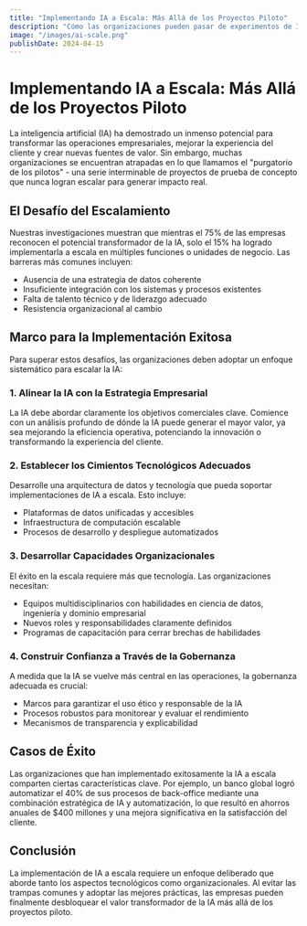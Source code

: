 ```yaml
---
title: "Implementando IA a Escala: Más Allá de los Proyectos Piloto"
description: "Cómo las organizaciones pueden pasar de experimentos de IA a implementaciones a gran escala que generan valor real"
image: "/images/ai-scale.png"
publishDate: 2024-04-15
---
```


# Implementando IA a Escala: Más Allá de los Proyectos Piloto

La inteligencia artificial (IA) ha demostrado un inmenso potencial para transformar las operaciones empresariales, mejorar la experiencia del cliente y crear nuevas fuentes de valor. Sin embargo, muchas organizaciones se encuentran atrapadas en lo que llamamos el "purgatorio de los pilotos" - una serie interminable de proyectos de prueba de concepto que nunca logran escalar para generar impacto real.

## El Desafío del Escalamiento

Nuestras investigaciones muestran que mientras el 75% de las empresas reconocen el potencial transformador de la IA, solo el 15% ha logrado implementarla a escala en múltiples funciones o unidades de negocio. Las barreras más comunes incluyen:

- Ausencia de una estrategia de datos coherente
- Insuficiente integración con los sistemas y procesos existentes
- Falta de talento técnico y de liderazgo adecuado
- Resistencia organizacional al cambio

## Marco para la Implementación Exitosa

Para superar estos desafíos, las organizaciones deben adoptar un enfoque sistemático para escalar la IA:

### 1. Alinear la IA con la Estrategia Empresarial

La IA debe abordar claramente los objetivos comerciales clave. Comience con un análisis profundo de dónde la IA puede generar el mayor valor, ya sea mejorando la eficiencia operativa, potenciando la innovación o transformando la experiencia del cliente.

### 2. Establecer los Cimientos Tecnológicos Adecuados

Desarrolle una arquitectura de datos y tecnología que pueda soportar implementaciones de IA a escala. Esto incluye:

- Plataformas de datos unificadas y accesibles
- Infraestructura de computación escalable
- Procesos de desarrollo y despliegue automatizados

### 3. Desarrollar Capacidades Organizacionales

El éxito en la escala requiere más que tecnología. Las organizaciones necesitan:

- Equipos multidisciplinarios con habilidades en ciencia de datos, ingeniería y dominio empresarial
- Nuevos roles y responsabilidades claramente definidos
- Programas de capacitación para cerrar brechas de habilidades

### 4. Construir Confianza a Través de la Gobernanza

A medida que la IA se vuelve más central en las operaciones, la gobernanza adecuada es crucial:

- Marcos para garantizar el uso ético y responsable de la IA
- Procesos robustos para monitorear y evaluar el rendimiento
- Mecanismos de transparencia y explicabilidad

## Casos de Éxito

Las organizaciones que han implementado exitosamente la IA a escala comparten ciertas características clave. Por ejemplo, un banco global logró automatizar el 40% de sus procesos de back-office mediante una combinación estratégica de IA y automatización, lo que resultó en ahorros anuales de $400 millones y una mejora significativa en la satisfacción del cliente.

## Conclusión

La implementación de IA a escala requiere un enfoque deliberado que aborde tanto los aspectos tecnológicos como organizacionales. Al evitar las trampas comunes y adoptar las mejores prácticas, las empresas pueden finalmente desbloquear el valor transformador de la IA más allá de los proyectos piloto.
